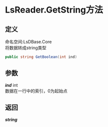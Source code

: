 # LsReader.GetString方法
## 定义
命名空间:LsDBase.Core    
将数据转成string类型   
```C#
public string GetBoolean(int ind)
```
## 参数
***ind***  int    
数据在一行中的索引，0为起始点   
## 返回
***string***